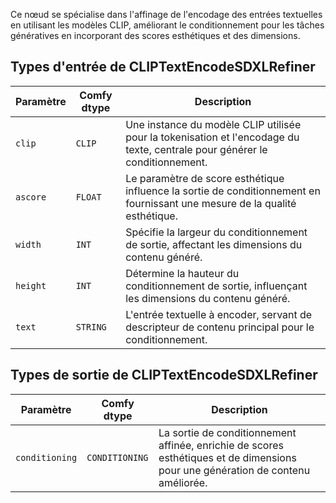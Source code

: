 Ce nœud se spécialise dans l'affinage de l'encodage des entrées textuelles en utilisant les modèles CLIP, améliorant le conditionnement pour les tâches génératives en incorporant des scores esthétiques et des dimensions.

## Types d'entrée de CLIPTextEncodeSDXLRefiner

| Paramètre | Comfy dtype | Description |
| --- | --- | --- |
| `clip` | `CLIP` | Une instance du modèle CLIP utilisée pour la tokenisation et l'encodage du texte, centrale pour générer le conditionnement. |
| `ascore` | `FLOAT` | Le paramètre de score esthétique influence la sortie de conditionnement en fournissant une mesure de la qualité esthétique. |
| `width` | `INT` | Spécifie la largeur du conditionnement de sortie, affectant les dimensions du contenu généré. |
| `height` | `INT` | Détermine la hauteur du conditionnement de sortie, influençant les dimensions du contenu généré. |
| `text` | `STRING` | L'entrée textuelle à encoder, servant de descripteur de contenu principal pour le conditionnement. |

## Types de sortie de CLIPTextEncodeSDXLRefiner

| Paramètre | Comfy dtype | Description |
| --- | --- | --- |
| `conditioning` | `CONDITIONING` | La sortie de conditionnement affinée, enrichie de scores esthétiques et de dimensions pour une génération de contenu améliorée. |
